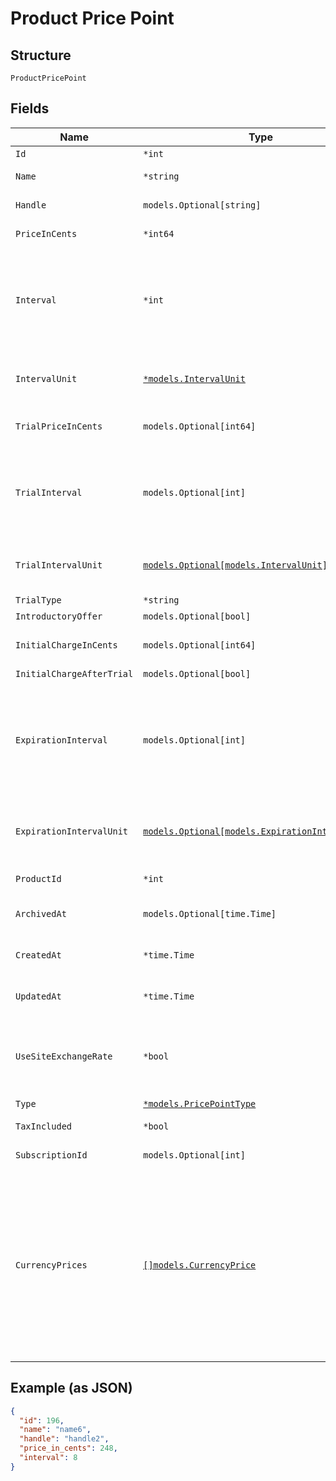 
# Product Price Point

## Structure

`ProductPricePoint`

## Fields

| Name | Type | Tags | Description |
|  --- | --- | --- | --- |
| `Id` | `*int` | Optional | - |
| `Name` | `*string` | Optional | The product price point name |
| `Handle` | `models.Optional[string]` | Optional | The product price point API handle |
| `PriceInCents` | `*int64` | Optional | The product price point price, in integer cents |
| `Interval` | `*int` | Optional | The numerical interval. i.e. an interval of ‘30’ coupled with an interval_unit of day would mean this product price point would renew every 30 days |
| `IntervalUnit` | [`*models.IntervalUnit`](../../doc/models/interval-unit.md) | Optional | A string representing the interval unit for this product price point, either month or day |
| `TrialPriceInCents` | `models.Optional[int64]` | Optional | The product price point trial price, in integer cents |
| `TrialInterval` | `models.Optional[int]` | Optional | The numerical trial interval. i.e. an interval of ‘30’ coupled with a trial_interval_unit of day would mean this product price point trial would last 30 days |
| `TrialIntervalUnit` | [`models.Optional[models.IntervalUnit]`](../../doc/models/interval-unit.md) | Optional | A string representing the trial interval unit for this product price point, either month or day |
| `TrialType` | `*string` | Optional | - |
| `IntroductoryOffer` | `models.Optional[bool]` | Optional | reserved for future use |
| `InitialChargeInCents` | `models.Optional[int64]` | Optional | The product price point initial charge, in integer cents |
| `InitialChargeAfterTrial` | `models.Optional[bool]` | Optional | - |
| `ExpirationInterval` | `models.Optional[int]` | Optional | The numerical expiration interval. i.e. an expiration_interval of ‘30’ coupled with an expiration_interval_unit of day would mean this product price point would expire after 30 days |
| `ExpirationIntervalUnit` | [`models.Optional[models.ExpirationIntervalUnit]`](../../doc/models/expiration-interval-unit.md) | Optional | A string representing the expiration interval unit for this product price point, either month, day or never |
| `ProductId` | `*int` | Optional | The product id this price point belongs to |
| `ArchivedAt` | `models.Optional[time.Time]` | Optional | Timestamp indicating when this price point was archived |
| `CreatedAt` | `*time.Time` | Optional | Timestamp indicating when this price point was created |
| `UpdatedAt` | `*time.Time` | Optional | Timestamp indicating when this price point was last updated |
| `UseSiteExchangeRate` | `*bool` | Optional | Whether or not to use the site's exchange rate or define your own pricing when your site has multiple currencies defined. |
| `Type` | [`*models.PricePointType`](../../doc/models/price-point-type.md) | Optional | The type of price point |
| `TaxIncluded` | `*bool` | Optional | Whether or not the price point includes tax |
| `SubscriptionId` | `models.Optional[int]` | Optional | The subscription id this price point belongs to |
| `CurrencyPrices` | [`[]models.CurrencyPrice`](../../doc/models/currency-price.md) | Optional | An array of currency pricing data is available when multiple currencies are defined for the site. It varies based on the use_site_exchange_rate setting for the price point. This parameter is present only in the response of read endpoints, after including the appropriate query parameter. |

## Example (as JSON)

```json
{
  "id": 196,
  "name": "name6",
  "handle": "handle2",
  "price_in_cents": 248,
  "interval": 8
}
```

